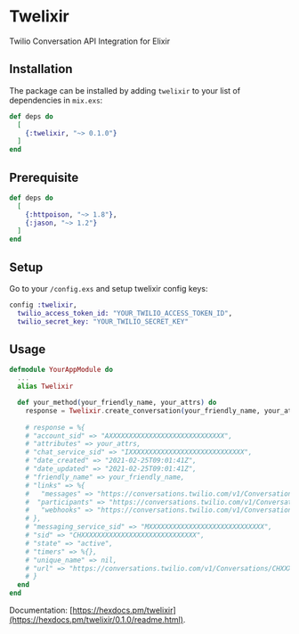 # Twelixir

Twilio Conversation API Integration for Elixir

## Installation

The package can be installed by adding `twelixir` to your list of dependencies in `mix.exs`:

```elixir
def deps do
  [
    {:twelixir, "~> 0.1.0"}
  ]
end
```

## Prerequisite 

```elixir
def deps do
  [
    {:httpoison, "~> 1.8"},
    {:jason, "~> 1.2"}
  ]
end
```

## Setup 

Go to your  `/config.exs` and setup twelixir config keys:

```elixir
config :twelixir,
  twilio_access_token_id: "YOUR_TWILIO_ACCESS_TOKEN_ID",
  twilio_secret_key: "YOUR_TWILIO_SECRET_KEY"
```

## Usage 

```elixir
defmodule YourAppModule do
  ...
  alias Twelixir

  def your_method(your_friendly_name, your_attrs) do
    response = Twelixir.create_conversation(your_friendly_name, your_attrs)
    
    # response = %{
    # "account_sid" => "AXXXXXXXXXXXXXXXXXXXXXXXXXXXXX",
    # "attributes" => your_attrs,
    # "chat_service_sid" => "IXXXXXXXXXXXXXXXXXXXXXXXXXXXXX",
    # "date_created" => "2021-02-25T09:01:41Z",
    # "date_updated" => "2021-02-25T09:01:41Z",
    # "friendly_name" => your_friendly_name,
    # "links" => %{
    #   "messages" => "https://conversations.twilio.com/v1/Conversations/CHXXXXXXXXXXXXXXXXXXXXXXXXXXXXX/Messages",
    #  "participants" => "https://conversations.twilio.com/v1/Conversations/CHXXXXXXXXXXXXXXXXXXXXXXXXXXXXX/Participants",
    #   "webhooks" => "https://conversations.twilio.com/v1/Conversations/CHXXXXXXXXXXXXXXXXXXXXXXXXXXXXX/Webhooks"
    # },
    # "messaging_service_sid" => "MXXXXXXXXXXXXXXXXXXXXXXXXXXXXX",
    # "sid" => "CHXXXXXXXXXXXXXXXXXXXXXXXXXXXXX",
    # "state" => "active",
    # "timers" => %{},
    # "unique_name" => nil,
    # "url" => "https://conversations.twilio.com/v1/Conversations/CHXXXXXXXXXXXXXXXXXXXXXXXXXXXXX"
    # }
  end
end
```

Documentation: [https://hexdocs.pm/twelixir](https://hexdocs.pm/twelixir/0.1.0/readme.html).

